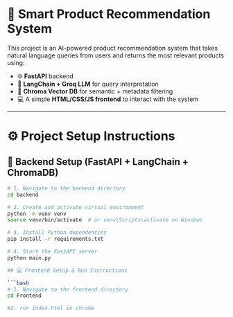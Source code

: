 # 🛒 Smart Product Recommendation System

This project is an AI-powered product recommendation system that takes natural language queries from users and returns the most relevant products using:

- 🌐 **FastAPI** backend  
- 🧠 **LangChain + Groq LLM** for query interpretation  
- 🔎 **Chroma Vector DB** for semantic + metadata filtering  
- 💻 A simple **HTML/CSS/JS frontend** to interact with the system  

---

# ⚙️ Project Setup Instructions

## 🔧 Backend Setup (FastAPI + LangChain + ChromaDB)

```bash
# 1. Navigate to the backend directory
cd backend

# 2. Create and activate virtual environment
python -m venv venv
source venv/bin/activate  # or venv\Scripts\activate on Windows

# 3. Install Python dependencies
pip install -r requirements.txt

# 4. Start the FastAPI server
python main.py

## 💻 Frontend Setup & Run Instructions

```bash
# 1. Navigate to the frontend directory
cd Frontend

#2. run index.html in chrome
